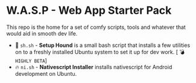 # W.A.S.P - Web App Starter Pack

This repo is the home for a set of comfy scripts, tools and whatever that would aid in smooth dev life.

- :dog: `sh.sh` - **Setup Hound** is a small bash script that installs a few utilities on to a freshly installed Ubuntu system to set it up for dev work. [ :bomb: `HIGHLY BETA`]
- :fire: `ni.sh` - **Nativescript Installer** installs nativescript for Android development on Ubuntu.
